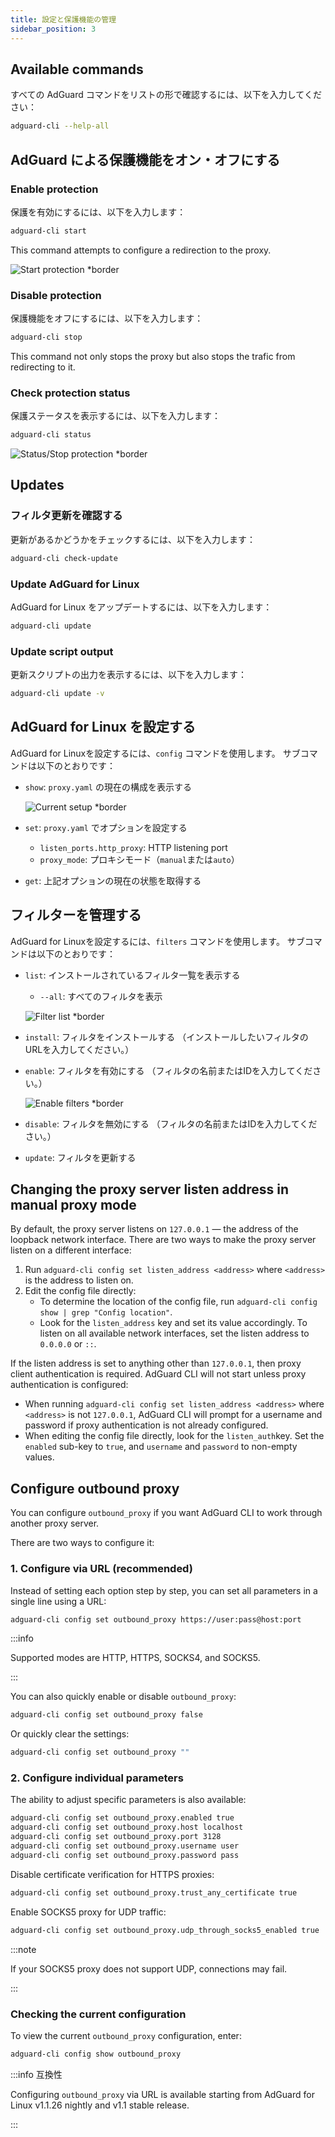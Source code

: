 ```yaml
---
title: 設定と保護機能の管理
sidebar_position: 3
---
```


## Available commands

すべての AdGuard コマンドをリストの形で確認するには、以下を入力してください：

```sh
adguard-cli --help-all
```

## AdGuard による保護機能をオン・オフにする

### Enable protection

保護を有効にするには、以下を入力します：

```sh
adguard-cli start
```

This command attempts to configure a redirection to the proxy.

![Start protection \*border](https://cdn.adtidy.org/content/Kb/ad_blocker/linux/start-protection.gif)

### Disable protection

保護機能をオフにするには、以下を入力します：

```sh
adguard-cli stop
```

This command not only stops the proxy but also stops the trafic from redirecting to it.

### Check protection status

保護ステータスを表示するには、以下を入力します：

```sh
adguard-cli status
```

![Status/Stop protection \*border](https://cdn.adtidy.org/content/Kb/ad_blocker/linux/activation6.png)

## Updates

### フィルタ更新を確認する

更新があるかどうかをチェックするには、以下を入力します：

```sh
adguard-cli check-update
```

### Update AdGuard for Linux

AdGuard for Linux をアップデートするには、以下を入力します：

```sh
adguard-cli update
```

### Update script output

更新スクリプトの出力を表示するには、以下を入力します：

```sh
adguard-cli update -v
```

## AdGuard for Linux を設定する

AdGuard for Linuxを設定するには、`config` コマンドを使用します。 サブコマンドは以下のとおりです：

- `show`: `proxy.yaml` の現在の構成を表示する

  ![Current setup \*border](https://cdn.adtidy.org/content/Kb/ad_blocker/linux/activation7.png)

- `set`: `proxy.yaml` でオプションを設定する
  - `listen_ports.http_proxy`: HTTP listening port
  - `proxy_mode`: プロキシモード（`manual`または`auto`）

- `get`: 上記オプションの現在の状態を取得する

## フィルターを管理する

AdGuard for Linuxを設定するには、`filters` コマンドを使用します。 サブコマンドは以下のとおりです：

- `list`: インストールされているフィルタ一覧を表示する

  - `--all`: すべてのフィルタを表示

  ![Filter list \*border](https://cdn.adtidy.org/content/Kb/ad_blocker/linux/filter-list.png)

- `install`: フィルタをインストールする （インストールしたいフィルタのURLを入力してください。）

- `enable`: フィルタを有効にする （フィルタの名前またはIDを入力してください。）

  ![Enable filters \*border](https://cdn.adtidy.org/content/Kb/ad_blocker/linux/built-in-filters.png)

- `disable`: フィルタを無効にする （フィルタの名前またはIDを入力してください。）

- `update`: フィルタを更新する

## Changing the proxy server listen address in manual proxy mode

By default, the proxy server listens on `127.0.0.1` — the address of the loopback network interface.
There are two ways to make the proxy server listen on a different interface:

1. Run `adguard-cli config set listen_address <address>` where `<address>` is the address to listen on.
2. Edit the config file directly:
   - To determine the location of the config file, run `adguard-cli config show | grep "Config location"`.
   - Look for the `listen_address` key and set its value accordingly. To listen on all available network interfaces, set the listen address to `0.0.0.0` or `::`.

If the listen address is set to anything other than `127.0.0.1`, then proxy client authentication is required. AdGuard CLI will not start unless proxy authentication is configured:

- When running `adguard-cli config set listen_address <address>` where `<address>` is not `127.0.0.1`, AdGuard CLI will prompt for a username and password if proxy authentication is not already configured.
- When editing the config file directly, look for the `listen_auth`key. Set the `enabled` sub-key to `true`, and `username` and `password` to non-empty values.

## Configure outbound proxy

You can configure `outbound_proxy` if you want AdGuard CLI to work through another proxy server.

There are two ways to configure it:

### 1. Configure via URL (recommended)

Instead of setting each option step by step, you can set all parameters in a single line using a URL:

```sh
adguard-cli config set outbound_proxy https://user:pass@host:port
```

:::info

Supported modes are HTTP, HTTPS, SOCKS4, and SOCKS5.

:::

You can also quickly enable or disable `outbound_proxy`:

```sh
adguard-cli config set outbound_proxy false
```

Or quickly clear the settings:

```sh
adguard-cli config set outbound_proxy ""
```

### 2. Configure individual parameters

The ability to adjust specific parameters is also available:

```sh
adguard-cli config set outbound_proxy.enabled true
adguard-cli config set outbound_proxy.host localhost
adguard-cli config set outbound_proxy.port 3128
adguard-cli config set outbound_proxy.username user
adguard-cli config set outbound_proxy.password pass
```

Disable certificate verification for HTTPS proxies:

```sh
adguard-cli config set outbound_proxy.trust_any_certificate true
```

Enable SOCKS5 proxy for UDP traffic:

```sh
adguard-cli config set outbound_proxy.udp_through_socks5_enabled true
```

:::note

If your SOCKS5 proxy does not support UDP, connections may fail.

:::

### Checking the current configuration

To view the current `outbound_proxy` configuration, enter:

```sh
adguard-cli config show outbound_proxy
```

:::info 互換性

Configuring `outbound_proxy` via URL is available starting from AdGuard for Linux v1.1.26 nightly and v1.1 stable release.

:::
